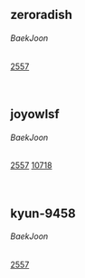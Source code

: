 ## zeroradish
###### BaekJoon
[2557](https://www.acmicpc.net/problem/2557)
<br/><br/><br/>




## joyowlsf
###### BaekJoon
[2557](https://www.acmicpc.net/problem/2557)
[10718](https://www.acmicpc.net/problem/10718)
<br/><br/><br/>


## kyun-9458
###### BaekJoon
[2557](https://www.acmicpc.net/problem/2557)
